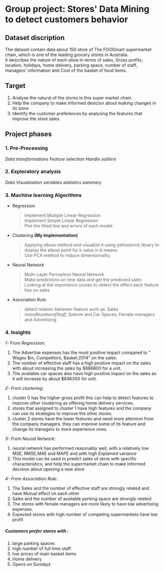 # Group project: Stores' Data Mining to detect customers behavior
## Dataset discription
The dataset contain data about 150 store of The FOODmart supermarket chain, which is one of the leading grocery stores in Australia.<br> 
It describes the nature of each store in terms of sales, Gross profits, location, holidays, home delivery, parking space, number of staff, managers' information and Cost of the basket of food items.
## Target 
<ol>
  <li>Analyse the natural of the stores in this super market chain</li>
  <li>Help the company to make informed desicion about making changes in its store</li>
 <li>Identify the customer preferences by analysing the features that improve the store sales.</li>
</ol>

## Project phases
### 1. Pre-Processing 
  *Data transformations* 
  *Feature selection* 
  *Handle outliers* 
  
### 2. Exploratory analysis
  *Data Visualization* 
  *variables statistics sammary* 
  
### 3. Machine learning Algorithms
* Regression
  > Implement Multiple Linear Regression <br> Implement Simple Linear Regression <br> Plot the fitted line and errors of each model.
* Clustering <strong>(My Implementation)</strong>
  > Applying elbow method and visualize it using yellowbrick library to display the elbow point for k value in k-means <br> Use PCA method to reduce dimensionality.
* Neural Network
  > Multi-Layer Perceptron Neural Network <br> Make predictions on new data and get the predicted sales <br> Looking at the importance scores to detect the effect each feature has on sales
* Association Rule
  > detect relation between feature such as: Sales $m and Number of Staff, Sales $m and Car Spaces, Female managers and Advertising


### 4. Insights

*1- From Regression:*
   1. The Advertise expenses has the most positive impact compared to " Wages $m, Competitors, Basket:2014" on the sales. <br>
   2. The number of effective staff has a high positive impact on the sales with about  increasing the sales by $886800 for a unit.<br>
   3. The available car spaces also have high positive impact on the sales as it will increase by about $646300 for unit.<br>

*2- From clustering:*
   1. cluster 0 has the higher gross profit this can help to detect features to improve other clustering as offering home delivery services.<br>
   2. stores that assigned to cluster 1 have high features and the company can use its strategies to improve the other stores.<br>
   3. cluster 2 stores have the lower features and need more attention from the company managers. they can improve some of its feature and change its managers to more experience ones.<br>

*3- From Neural Network:*
   1. neural network has performed reasonably well, with a relatively low MSE, RMSE,MAE and MAPE and with high Explained variance<br>
   2. This model can be used to predict sales of store with specific characteristics, and help the supermarket chain to make informed decision about opening a new store<br>

*4- From Association Rule:*
   1. The Sales and the number of effective staff are strongly related and have Mutual effect on each other<br>
   2. Sales and the number of available parking space are strongly related<br>
   3. The stores with female managers are more likely to have low advertising expenses. <br>
   4. Expected stores with high number of competing supermarkets have low profit<br>

##### Customers prefer stores with :

 1. large parking spaces<br>
 2. high number of full time staff<br>
 3. low prices of main basket items<br>
 4. Home delivery<br>
 5. Opens on Sundays<br>

